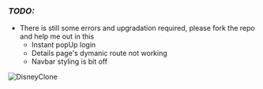 
### _*TODO:*_
  - There is still some errors and upgradation required, please fork the repo and help me out in this
      - Instant popUp login
      - Details page's dymanic route not working
      - Navbar styling is bit off


![DisneyClone](https://user-images.githubusercontent.com/114183358/225974631-be6e0622-725a-4bae-8001-4ec6df9f30d3.png)
